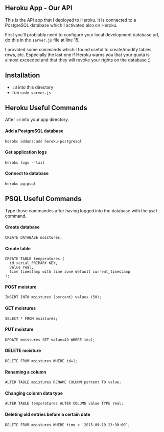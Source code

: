 ## Heroku App - Our API

This is the API app that I deployed to Heroku. It is connected to a PostgreSQL database which I activated also on Heroku. 

First you'll problably need to configure your local development database url, do this in the `server.js` file at line 15.

I provided some commands which I found useful to create/modify tables, rows, etc. Especially the last one if Heroku warns you that your quota is almost exceeded and that they will revoke your rights on the database ;)


## Installation

* `cd` into this directory
* run `node server.js`

## Heroku Useful Commands

After `cd` into your app directory.

#### Add a PostgreSQL database
```
heroku addons:add heroku-postgresql
```

#### Get application logs
```
heroku logs --tail
```

#### Connect to database
```
heroku pg:psql
```


## PSQL Useful Commands

Type those commandes after having logged into the database with the `psql` command.

#### Create database

```
CREATE DATABASE moistures;
```

#### Create table
```
CREATE TABLE temperatures (
  id serial PRIMARY KEY,
  value real,
  time timestamp with time zone default current_timestamp
);
```

#### POST moisture
```
INSERT INTO moistures (percent) values (50);
```

#### GET moistures
```
SELECT * FROM moistures;
```

#### PUT moisture
```
UPDATE moistures SET value=49 WHERE id=1;
```

#### DELETE moisture
```
DELETE FROM moistures WHERE id=1;
```

#### Renaming a column
```
ALTER TABLE moistures RENAME COLUMN percent TO value;
```

#### Changing column data type
```
ALTER TABLE temperatures ALTER COLUMN value TYPE real;
```

#### Deleting old entries before a certain date
```
DELETE FROM moistures WHERE time < ‘2015-09-19 23:30:00’;
```
